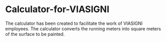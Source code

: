 # Calculator-for-VIASIGNI
The calculator has been created to facilitate the work of VIASIGNI employees. The calculator converts the running meters into square meters of the surface to be painted.

